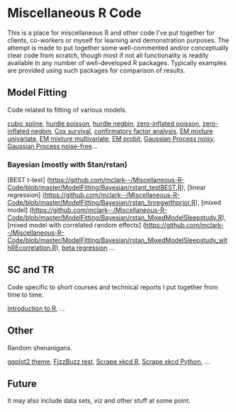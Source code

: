 Miscellaneous R Code
====================

This is a place for miscellaneous R and other code I've put together for clients, co-workers or myself for learning and demonstration purposes. The attempt is made to put together some well-commented and/or conceptually clear code from scratch, though most if not all functionality is readily available in any number of well-developed R packages.  Typically examples are provided using such packages for comparison of results.


Model Fitting
-------------
Code related to fitting of various models. 

[cubic spline](https://github.com/mclark--/Miscellaneous-R-Code/blob/master/ModelFitting/cubicsplines.R), 
[hurdle poisson](https://github.com/mclark--/Miscellaneous-R-Code/blob/master/ModelFitting/hurdle.R), 
[hurdle negbin](https://github.com/mclark--/Miscellaneous-R-Code/blob/master/ModelFitting/hurdle.R), 
[zero-inflated poisson](https://github.com/mclark--/Miscellaneous-R-Code/blob/master/ModelFitting/poiszeroinfl.R), 
[zero-inflated negbin](https://github.com/mclark--/Miscellaneous-R-Code/blob/master/ModelFitting/NBzeroinfl.R), 
[Cox survival](https://github.com/mclark--/Miscellaneous-R-Code/blob/master/ModelFitting/survivalCox.R),
[confirmatory factor analysis](https://github.com/mclark--/Miscellaneous-R-Code/blob/master/ModelFitting/cfa_ml.R),
[EM mixture univariate](https://github.com/mclark--/Miscellaneous-R-Code/blob/master/ModelFitting/EM%20Examples/EM%20Mixture.R),
[EM mixture multivariate](https://github.com/mclark--/Miscellaneous-R-Code/blob/master/ModelFitting/EM%20Examples/EM%20Mixture%20MV.R),
[EM probit](https://github.com/mclark--/Miscellaneous-R-Code/blob/master/ModelFitting/EM%20Examples/EM%20algorithm%20for%20probit%20example.R),
[Gaussian Process noisy](https://github.com/mclark--/Miscellaneous-R-Code/blob/master/ModelFitting/gp%20Examples/gaussianprocessNoisy.R),
[Gaussian Process noise-free](https://github.com/mclark--/Miscellaneous-R-Code/blob/master/ModelFitting/gp%20Examples/gaussianprocessNoiseFree.R)...

### Bayesian (mostly with Stan/rstan)
[BEST t-test] (https://github.com/mclark--/Miscellaneous-R-Code/blob/master/ModelFitting/Bayesian/rstant_testBEST.R), [linear regression] (https://github.com/mclark--/Miscellaneous-R-Code/blob/master/ModelFitting/Bayesian/rstan_linregwithprior.R), [mixed model] (https://github.com/mclark--/Miscellaneous-R-Code/blob/master/ModelFitting/Bayesian/rstan_MixedModelSleepstudy.R), [mixed model with correlated random effects] (https://github.com/mclark--/Miscellaneous-R-Code/blob/master/ModelFitting/Bayesian/rstan_MixedModelSleepstudy_withREcorrelation.R), [beta regression](https://github.com/mclark--/Miscellaneous-R-Code/blob/master/ModelFitting/Bayesian/rstanBetaRegression.R)
...

SC and TR
---------
Code specific to short courses and technical reports I put together from time to time.

[Introduction to R](https://github.com/mclark--/Miscellaneous-R-Code/blob/master/SC%20and%20TR/coursecode.r),
...

Other
-----
Random shenanigans.

[ggplot2 theme](https://github.com/mclark--/Miscellaneous-R-Code/blob/master/Other/ggtheme.R),
[FizzBuzz test](https://github.com/mclark--/Miscellaneous-R-Code/blob/master/Other/fizzbuzz.R),
[Scrape xkcd R](https://github.com/mclark--/Miscellaneous-R-Code/blob/master/Other/xkcdscrape.R), 
[Scrape xkcd Python](https://github.com/mclark--/Miscellaneous-R-Code/blob/master/Other/xkcdscrape.py), 
...


Future
------
It may also include data sets, viz and other stuff at some point.


